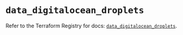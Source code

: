 # `data_digitalocean_droplets`

Refer to the Terraform Registry for docs: [`data_digitalocean_droplets`](https://registry.terraform.io/providers/digitalocean/digitalocean/2.37.1/docs/data-sources/droplets).
